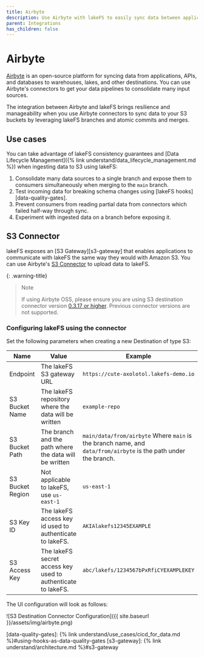 ```yaml
---
title: Airbyte
description: Use Airbyte with lakeFS to easily sync data between applications and S3 with lakeFS version control.
parent: Integrations
has_children: false
---
```


# Airbyte 

[Airbyte](https://airbyte.io/) is an open-source platform for syncing data from applications, APIs, and databases to
warehouses, lakes, and other destinations. You can use Airbyte's connectors to get your data pipelines to consolidate
many input sources.

The integration between Airbyte and lakeFS brings resilience and manageability when you use Airbyte
connectors to sync data to your S3 buckets by leveraging lakeFS branches and atomic commits and merges.

## Use cases

You can take advantage of lakeFS consistency guarantees and [Data Lifecycle Management]({% link understand/data_lifecycle_management.md %}) when ingesting data to S3 using lakeFS:

1. Consolidate many data sources to a single branch and expose them to consumers simultaneously when merging to the `main` branch.
1. Test incoming data for breaking schema changes using [lakeFS hooks][data-quality-gates].
1. Prevent consumers from reading partial data from connectors which failed half-way through sync.
1. Experiment with ingested data on a branch before exposing it.

## S3 Connector

lakeFS exposes an [S3 Gateway][s3-gateway] that enables applications to communicate
with lakeFS the same way they would with Amazon S3.
You can use Airbyte's [S3 Connector](https://airbyte.com/connectors/s3) to upload data to lakeFS.

{: .warning-title}
> Note
>
> If using Airbyte OSS, please ensure you are using S3 destination connector version [0.3.17 or higher](https://docs.airbyte.com/integrations/destinations/s3#changelog).
> Previous connector versions are not supported.


### Configuring lakeFS using the connector

Set the following parameters when creating a new Destination of type S3:

| Name             | Value                                                        | Example                                                                                                         |
|------------------|--------------------------------------------------------------|-----------------------------------------------------------------------------------------------------------------|
| Endpoint         | The lakeFS S3 gateway URL                                    | `https://cute-axolotol.lakefs-demo.io`                                                                          |
| S3 Bucket Name   | The lakeFS repository where the data will be written         | `example-repo`                                                                                                  |
| S3 Bucket Path   | The branch and the path where the data will be written       | `main/data/from/airbyte` Where `main` is the branch name, and `data/from/airbyte` is the path under the branch. |
| S3 Bucket Region | Not applicable to lakeFS, use `us-east-1`                    | `us-east-1`                                                                                                     |
| S3 Key ID        | The lakeFS access key id used to authenticate to lakeFS.     | `AKIAlakefs12345EXAMPLE`                                                                                        |
| S3 Access Key    | The lakeFS secret access key used to authenticate to lakeFS. | `abc/lakefs/1234567bPxRfiCYEXAMPLEKEY`                                                                          |

The UI configuration will look as follows:

![S3 Destination Connector Configuration]({{ site.baseurl }}/assets/img/airbyte.png)

[data-quality-gates]:  {% link understand/use_cases/cicd_for_data.md %}#using-hooks-as-data-quality-gates
[s3-gateway]:  {% link understand/architecture.md %}#s3-gateway
